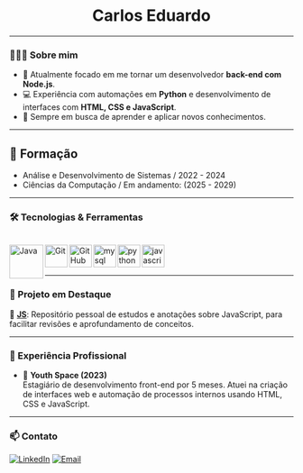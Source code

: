 <h1 align="center">Carlos Eduardo</h1>


---

### 👨🏻‍💻 Sobre mim

- 🎯 Atualmente focado em me tornar um desenvolvedor **back-end com Node.js**.  
- 💻 Experiência com automações em **Python** e desenvolvimento de interfaces com **HTML, CSS e JavaScript**.  
- 🧠 Sempre em busca de aprender e aplicar novos conhecimentos.

---

## 📖 Formação 
- Análise e Desenvolvimento de Sistemas / 2022 - 2024
- Ciências da Computação / Em andamento: (2025 - 2029)
 
---

### 🛠️ Tecnologias & Ferramentas
<br>
<img align="left" height="60" alt="Java"  src="https://cdn.jsdelivr.net/gh/devicons/devicon/icons/java/java-original.svg"/>
<img align="left" height="40" alt="Git"  src="https://cdn.jsdelivr.net/gh/devicons/devicon/icons/git/git-original.svg" />
<img align="left" height="40" alt="GitHub"  src="https://cdn.jsdelivr.net/gh/devicons/devicon/icons/github/github-original.svg" />
<img align="left" height="40" alt="mysql logo" src="https://cdn.jsdelivr.net/gh/devicons/devicon/icons/mysql/mysql-original.svg"/>
<img align="left" height="40" alt="python logo" src="https://cdn.jsdelivr.net/gh/devicons/devicon/icons/python/python-original.svg"/>
<img height="40" alt="javascript logo" src="https://cdn.jsdelivr.net/gh/devicons/devicon/icons/javascript/javascript-original.svg"/>

<!-- 

![JavaScript](https://img.shields.io/badge/-JavaScript-F7DF1E?style=for-the-badge&logo=javascript&logoColor=000)
![Node.js](https://img.shields.io/badge/-Node.js-339933?style=for-the-badge&logo=node.js&logoColor=fff)
![Python](https://img.shields.io/badge/-Python-3776AB?style=for-the-badge&logo=python&logoColor=fff)
![SQL](https://img.shields.io/badge/-SQL-4479A1?style=for-the-badge&logo=postgresql&logoColor=fff)
![MySQL](https://img.shields.io/badge/-MySQL-00758F?style=for-the-badge&logo=mysql&logoColor=fff)
<br>
![HTML5](https://img.shields.io/badge/-HTML5-E34F26?style=for-the-badge&logo=html5&logoColor=fff)
![CSS3](https://img.shields.io/badge/-CSS3-1572B6?style=for-the-badge&logo=css3&logoColor=fff)
![Git](https://img.shields.io/badge/-Git-F05032?style=for-the-badge&logo=git&logoColor=fff)
![GitHub](https://img.shields.io/badge/-GitHub-181717?style=for-the-badge&logo=github&logoColor=fff)

-->

---

### 📘 Projeto em Destaque

🔹 [**JS**](https://github.com/ecarllos/JS): Repositório pessoal de estudos e anotações sobre JavaScript, para facilitar revisões e aprofundamento de conceitos.

---

### 💼 Experiência Profissional

- 🏢 **Youth Space (2023)**  
  Estagiário de desenvolvimento front-end por 5 meses. Atuei na criação de interfaces web e automação de processos internos usando HTML, CSS e JavaScript.

---

### 📫 Contato

[![LinkedIn](https://img.shields.io/badge/-LinkedIn-blue?style=for-the-badge&logo=linkedin&logoColor=white)](https://www.linkedin.com/in/ecarllos/)
[![Email](https://img.shields.io/badge/-Email-red?style=for-the-badge&logo=gmail&logoColor=white)](mailto:ecarllos017@gmail.com)
